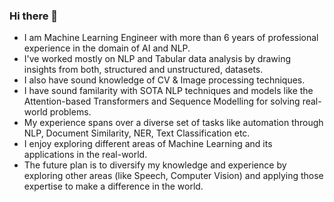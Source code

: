 ### Hi there 👋

- I am Machine Learning Engineer with more than 6 years of professional experience in the domain of AI and NLP.
- I've worked mostly on NLP and Tabular data analysis by drawing insights from both, structured and unstructured, datasets.
- I also have sound knowledge of CV & Image processing techniques.
- I have sound familarity with SOTA NLP techniques and models like the Attention-based Transformers and Sequence Modelling for solving real-world problems. 
- My experience spans over a diverse set of tasks like automation through NLP, Document Similarity, NER, Text Classification etc. 
- I enjoy exploring different areas of Machine Learning and its applications in the real-world.
- The future plan is to diversify my knowledge and experience by exploring other areas (like Speech, Computer Vision) and applying those expertise to make a difference in the world.

<!--
**uahmad235/uahmad235** is a ✨ _special_ ✨ repository because its `README.md` (this file) appears on your GitHub profile.

Here are some ideas to get you started:

- 🔭 I’m currently working on ...
- 🌱 I’m currently learning ...
- 👯 I’m looking to collaborate on ...
- 🤔 I’m looking for help with ...
- 💬 Ask me about ...
- 📫 How to reach me: ...
- 😄 Pronouns: ...
- ⚡ Fun fact: ...
-->
